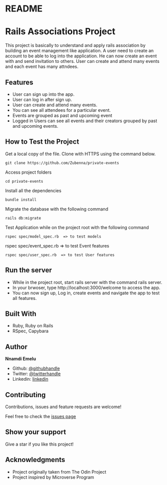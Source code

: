 # README

# Rails Associations Project

This project is basically to understand and apply rails association by building an event management like application. A user need to create an account to be able to log into the application. He can now create an event with and send invitation to others. User can create and attend many events and each event has many attndees.

## Features 
- User can sign up into the app.
- User can log in after sign up. 
- User can create and attend many events.
- You can see all attendees for a particular event.
- Events are grouped as past and upcoming event
- Logged in Users can see all events and their creators grouped by past and upcoming events.

## How to Test the Project

Get a local copy of the file. Clone with HTTPS using the command below.

```
git clone https://github.com/Zubenna/private-events  
```
Access project folders 
```
cd private-events
```
Install all the dependencies
```
bundle install
```

Migrate the database with the following command
```
rails db:migrate
```
Test Application while on the project root with the following command
```
rspec spec/model_spec.rb  => to test models
```
rspec spec/event_spec.rb  => to test Event features
```
rspec spec/user_spec.rb  => to test User features
```

## Run the server
- While in the project root, start rails server with the command rails server.
- In your brwoser, type http://localhost:3000/welcome to access the app.
- You can now sign up, Log in, create events and navigate the app to test all features.

## Built With
- Ruby, Ruby on Rails
- RSpec, Capybara 

## Author

 **Nnamdi Emelu**
- Github: [@githubhandle](https://github.com/zubenna)
- Twitter: [@twitterhandle](https://twitter.com/zubenna)
- Linkedin: [linkedin](https://www.linkedin.com/in/nnamdi-emelu/)

##  Contributing

Contributions, issues and feature requests are welcome!

Feel free to check the [issues page](https://github.com/Zubenna/private-events/issues)

## Show your support

Give a star if you like this project!

## Acknowledgments

- Project originally taken from The Odin Project
- Project inspired by Microverse Program
